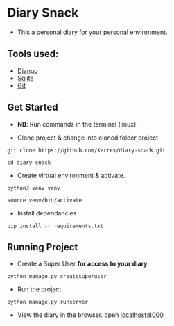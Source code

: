 # Diary Snack
* This a personal diary for your personal environment.

## Tools used:
* [Django](https://www.djangoproject.com/)
* [Sqlite](https://www.sqlite.org/index.html)
* [Git](https://git-scm.com/)

## Get Started
* **NB**: Run commands in the terminal (linux).

* Clone project & change into cloned folder project
```
git clone https://github.com/Xerrex/diary-snack.git

cd diary-snack
```

* Create virtual environment & activate.
```
python3 venv venv

source venv/bin/activate
```

* Install dependancies
```
pip install -r requirements.txt
```

## Running Project
* Create a Super User **for access to your diary**.
```
python manage.py createsuperuser
```

* Run the project
```
python manage.py runserver
```

* View the diary in the browser.
open [localhost:8000](http://127.0.0.1:8000/)

